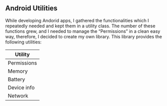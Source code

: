 ## Android Utilities

While developing Andorid apps, I gathered the functionalities which I repeatedly needed and kept them in a utility class. The number of these functions grew, and I needed to manage the “Permissions” in a clean easy way, therefore, I decided to create my own library. 
This library provides the following utilities:

| Utility     |
|-------------|
| Permissions	| 
| Memory 	    | 
| Battery     | 
| Device info | 
| Network	    | 
